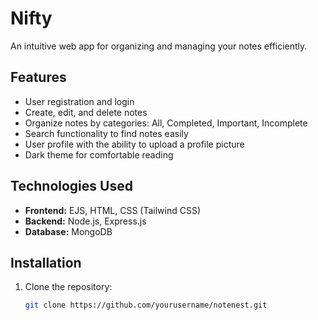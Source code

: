 # Nifty

An intuitive web app for organizing and managing your notes efficiently.

## Features

- User registration and login
- Create, edit, and delete notes
- Organize notes by categories: All, Completed, Important, Incomplete
- Search functionality to find notes easily
- User profile with the ability to upload a profile picture
- Dark theme for comfortable reading

## Technologies Used

- **Frontend:** EJS, HTML, CSS (Tailwind CSS)
- **Backend:** Node.js, Express.js
- **Database:** MongoDB

## Installation

1. Clone the repository:
   ```bash
   git clone https://github.com/yourusername/notenest.git
